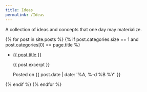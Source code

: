 ```yaml
---
title: Ideas
permalink: /Ideas
---
```


A collection of ideas and concepts that one day may materialize.

{% for post in site.posts %}
{% if post.categories.size == 1 and post.categories[0] == page.title %}
* <p class="margin-bottom-0"><a href="{{ post.url | relative_url }}">{{ post.title }}</a></p>
  <p>{{ post.excerpt }}</p>
  <p class="post-timestamp">Posted on {{ post.date | date: '%A, %-d %B %Y' }}</p>
{% endif %}
{% endfor %}